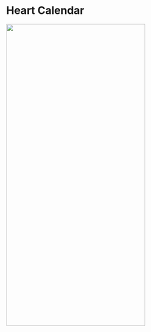 # Heart Calendar
<img src="https://raw.githubusercontent.com/atfinke/heart-cal/master/Resources/screenshot.jpeg" align="left" height="800" width="369">

